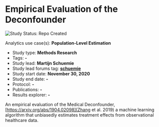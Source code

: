 Empirical Evaluation of the Deconfounder
========================================

<img src="https://img.shields.io/badge/Study%20Status-Repo%20Created-lightgray.svg" alt="Study Status: Repo Created">

 Analytics use case(s): **Population-Level Estimation**
- Study type: **Methods Research**
- Tags: **-**
- Study lead: **Martijn Schuemie**
- Study lead forums tag: **[schuemie](https://forums.ohdsi.org/u/schuemie)**
- Study start date: **November 30, 2020**
- Study end date: **-**
- Protocol: **-**
- Publications: **-**
- Results explorer: **-**

An empirical evaluation of the Medical Deconfounder, [https://arxiv.org/abs/1904.02098](Zhang et al. 2019) a machine learning algorithm that unbiasedly estimates treatment effects from observational healthcare data.

